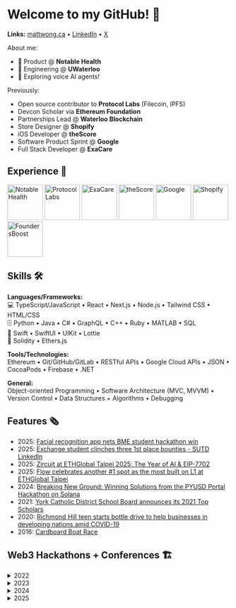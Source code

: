 # Welcome to my GitHub! 🚀
<!-- <img width="1440" alt="mattwongca" src="https://github.com/MattWong-ca/MattWong-ca/assets/66754344/0f848e69-130f-42bb-9eb4-96af07516571"> -->

<!-- <h2>About 👋</h2> -->

**Links:** [mattwong.ca](https://mattwong.ca/) • [LinkedIn](https://www.linkedin.com/in/mattwong-ca/) • [X](https://x.com/mattwong_ca)

About me:
- 🚢 Product @ <b>Notable Health</b>
- 🏫 Engineering @ <b>UWaterloo</b>
- 📘 Exploring voice AI agents!

Previously:
- Open source contributor to <b>Protocol Labs</b> (Filecoin, IPFS)
- Devcon Scholar via <b>Ethereum Foundation</b>
- Partnerships Lead @ <b>Waterloo Blockchain</b>
- Store Designer @ <b>Shopify</b>
- iOS Developer @ <b>theScore</b>
- Software Product Sprint @ <b>Google</b>
- Full Stack Developer @ <b>ExaCare</b>

<h2>Experience 💼</h2>

<img src="https://github.com/user-attachments/assets/5acfc718-9cf4-48b9-98b5-e32d7d18bb8e" alt="Notable Health" width="80"/>
<img src="https://github.com/user-attachments/assets/d27402e6-2d28-402a-a5f2-ec6e28302189" alt="Protocol Labs" width="80"/>
<img src="https://github.com/user-attachments/assets/b795b315-0de4-4d8f-a4f6-cf7771a10ee5" alt="ExaCare" width="80"/>
<img src="https://github.com/user-attachments/assets/8c5efe2f-9dc0-4870-8512-b865ce67abb2" alt="theScore" width="80"/>
<img src="https://github.com/user-attachments/assets/3039fb70-ca0d-481e-9c96-34247effd75b" alt="Google" width="80"/>
<img src="https://github.com/user-attachments/assets/f5341bd3-0dc4-4118-aa03-1fcd6b72114c" alt="Shopify" width="80"/>
<img src="https://github.com/user-attachments/assets/59dc234e-f098-4415-9048-d9bdf2c77f3c" alt="FoundersBoost" width="80"/>

<h2>Skills 🛠</h2>

**Languages/Frameworks:**</br>
💻 TypeScript/JavaScript • React • Next.js • Node.js • Tailwind CSS • HTML/CSS</br>
🗄️ Python • Java • C# • GraphQL • C++ • Ruby • MATLAB • SQL</br>
📱 Swift • SwiftUI • UIKit • Lottie</br>
🦄 Solidity • Ethers.js</br>
<p></p>
<b>Tools/Technologies:</b></br>
Ethereum • Git/GitHub/GitLab • RESTful APIs • Google Cloud APIs • JSON • CocoaPods • Firebase • .NET
<p></p>
<b>General:</b></br>
Object-oriented Programming • Software Architecture (MVC, MVVM) • Version Control • Data Structures + Algorithms • Debugging

<h2>Features 🗞</h2>

- 2025: <a href="https://uwaterloo.ca/biomedical-engineering/news/facial-recognition-app-nets-bme-student-hackathon-win">Facial recognition app nets BME student hackathon win</a>
- 2025: <a href="https://www.linkedin.com/posts/sutd_sutd-sutdlife-uwaterloo-ugcPost-7323605607712722945-J7IM">Exchange student clinches three 1st place bounties - SUTD LinkedIn</a>
- 2025: <a href="https://www.zircuit.com/blog/zircuit-at-eth-global-taipei-2025-the-year-of-ai-eip-7702">Zircuit at ETHGlobal Taipei 2025: The Year of AI & EIP-7702</a>
- 2025: <a href="https://flow.com/post/flow-celebrates-another-1-spot-as-the-most-built-on-l1-at-ethglobal-taipei">Flow celebrates another #1 spot as the most built on L1 at ETHGlobal Taipei</a>
- 2024: <a href="https://developer.paypal.com/community/blog/winning-solutions-pyusd-portal-hackathon-solana/">Breaking New Ground: Winning Solutions from the PYUSD Portal Hackathon on Solana</a>
- 2021: <a href="https://www.ycdsb.ca/2021-top-scholars/">York Catholic District School Board announces its 2021 Top Scholars</a>
- 2020: <a href="https://www.yorkregion.com/news/richmond-hill-teen-starts-bottle-drive-to-help-businesses-in-developing-nations-amid-covid-19/article_26c44174-7a69-57a1-8c1a-babaacbd5209.html">Richmond Hill teen starts bottle drive to help businesses in developing nations amid COVID-19</a>
- 2016: <a href="https://image.isu.pub/160204173716-919e26a3fc68cf73461f0ed2eb2204a8/jpg/page_1.jpg">Cardboard Boat Race</a>

<h2>Web3 Hackathons + Conferences 🏗️</h2>
<details>
  <summary>2022</summary>

- Converge22 by Circle (sponsored by Spawn)

</details>

<details>
  <summary>2023</summary>

- Penn Blockchain Conference & Hackathon (sponsored by Penn Blockchain)
    - won the Data Track by Streamr with Dedrop
- ETHDenver (sponsored by ETHDenver & Axelar)
- Scaling Ethereum by ETHGlobal
    - won pool prize by Scroll with FamilyShare
- LionHack 2023 by Columbia/NYU Blockchain
    - won Solana track with Crumbs
- Consensus2023 by CoinDesk
- OlympiHacks by Waterloo Blockchain (organized it)
- ETHGlobal Waterloo 2023
    - won MetaMask SDK prize and Polygon pool prize with Videre
- ETHGlobal Superhack 2023
    - Worldcoin + Mode pool prizes
- Consensys NAVH 2023
    - MetaMask SDK bounty

</details>

<details>
  <summary>2024</summary>

- ETHGlobal Frameworks
    - Built FrameGPT
- LearnWeb3 Decentralized Intelligence Season 2
    - 1st place Farcaster bounty, 2nd place FLock bounty
- ETHToronto
    - 1st place Seal bounty
- Global PYUSD Portal Hackathon
    - 2nd place Overall
    - Won sponsored trip to demo at Solana Hong Kong Hacker House
- Scroll x Alchemy Level Up Mini-Hack
    - Built Endless Scroll
- ETHGlobal San Francisco
    - Built Neurosaurs, won Flow pool prize
- ETHGlobal Bangkok
    - 1st place Akave prize, Flow pool prize

</details>

<details>
  <summary>2025</summary>

- ETHGlobal Taipei
    - Built FindMyPhotos.app
    - Most Killer App Potential 1st place - Flow, Best Project - Zircuit, Real World Anything - Polygon
- Base x Vercel AI Buildathon
    - 1st Place Overall

</details>

